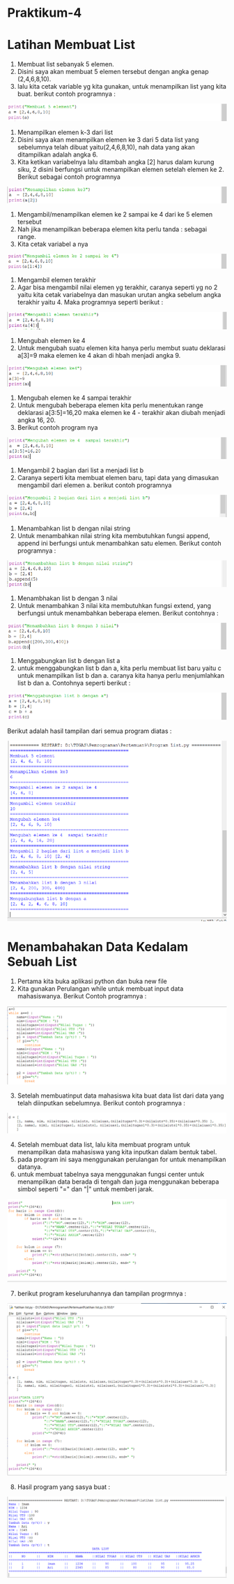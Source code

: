 # Praktikum-4

# Latihan Membuat List

1. Membuat list sebanyak 5 elemen.
2. Disini saya akan membuat 5 elemen tersebut dengan angka genap (2,4,6,8,10).
3. lalu kita cetak variable yg kita gunakan, untuk menampilkan list yang kita buat. berikut contoh programnya :

![Gambar](Latihanlistdata/list1.png)

1. Menampilkan elemen k-3 dari list
2. Disini saya akan menampilkan elemen ke 3 dari 5 data list yang sebelumnya telah dibuat yaitu(2,4,6,8,10), nah data yang akan ditampilkan adalah angka 6.
3. Kita ketikan variabelnya lalu ditambah angka [2] harus dalam kurung siku, 2 disini berfungsi untuk menampilkan elemen setelah elemen ke 2. Berikut sebagai contoh programnya 

![Gambar](Latihanlistdata/list2.png)

1. Mengambil/menampilkan elemen ke 2 sampai ke 4 dari ke 5 elemen tersebut
2. Nah jika menampilkan beberapa elemen kita perlu tanda : sebagai range.
3. Kita cetak variabel a nya

![Gambar](Latihanlistdata/list3.png)

1. Mengambil elemen terakhir
2. Agar bisa mengambil nilai elemen yg terakhir, caranya seperti yg no 2 yaitu kita cetak variabelnya dan masukan urutan angka sebelum angka terakhir yaitu 4. Maka programnya seperti berikut :

![Gambar](Latihanlistdata/list4.png)

1. Mengubah elemen ke 4
2. Untuk mengubah suatu elemen kita hanya perlu membut suatu deklarasi a[3]=9
maka elemen ke 4 akan di hbah menjadi angka 9.

![Gambar](Latihanlistdata/list5.png)

1. Mengubah elemen ke 4 sampai terakhir
2. Untuk mengubah beberapa elemen kita perlu menentukan range deklarasi a[3:5]=16,20 maka elemen ke 4 - terakhir akan diubah menjadi angka 16, 20.
3. Berikut contoh program nya

![Gambar](Latihanlistdata/list6.png)

1. Mengambil 2 bagian dari list a menjadi list b
2. Caranya seperti kita membuat elemen baru, tapi data yang dimasukan mengambil dari elemen a. berikut contoh programnya

![Gambar](Latihanlistdata/list7.png)

1. Menambahkan list b dengan nilai string
2. Untuk menambahkan nilai string kita membutuhkan fungsi append, append ini berfungsi untuk menambahkan satu elemen. Berikut contoh programnya :

![Gambar](Latihanlistdata/list8.png)

1. Menambhakan list b dengan 3 nilai
2. Untuk menambahkan 3 nilai kita membutuhkan fungsi extend, yang berfungsi untuk menambahkan beberapa elemen. Berikut contohnya :

![Gambar](Latihanlistdata/list9.png)

1. Menggabungkan list b dengan list a
2. untuk menggabungkan list b dan a, kita perlu membuat list baru yaitu c untuk menampilkan list b dan a. caranya kita hanya perlu menjumlahkan list b dan a. Contohnya seperti berikut : 

![Gambar](Latihanlistdata/list10.png)

Berikut adalah hasil tampilan dari semua program diatas :

![Gambar](Latihanlistdata/list11.png)

# Menambahakan Data Kedalam Sebuah List

1. Pertama kita buka aplikasi python dan buka new file
2. Kita gunakan Perulangan while untuk membuat input data mahasiswanya. Berikut Contoh programnya :

![Gambar](Tugaspraktikum/pic1.png)

3. Setelah membuatinput data mahasiswa kita buat data list dari data yang telah diinputkan sebelumnya. Berikut contoh programnya :

![Gambar](Tugaspraktikum/pic2.png)

4. Setelah membuat data list, lalu kita membuat program untuk menampilkan data mahasiswa yang kita inputkan dalam bentuk tabel.
5. pada program ini saya menggunakan perulangan for untuk menampilkan datanya.
6. untuk membuat tabelnya saya menggunakan fungsi center untuk menampilkan data berada di tengah dan juga menggunakan beberapa simbol seperti "=" dan "|" untuk memberi jarak.

![Gambar](Tugaspraktikum/pic3.png)

7. berikut program keseluruhannya dan tampilan progrmnya : 

![Gambar](Tugaspraktikum/pic_program.png)

8. Hasil program yang sasya buat :

![Gambar](Tugaspraktikum/pic4.png)